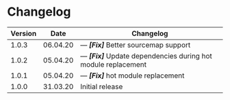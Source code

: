 # Changelog

| Version | Date     | Changelog                                                             |
| ------- | -------- | --------------------------------------------------------------------- |
| 1.0.3   | 06.04.20 | &mdash; **_[Fix]_** Better sourcemap support                          |
| 1.0.2   | 05.04.20 | &mdash; **_[Fix]_** Update dependencies during hot module replacement |
| 1.0.1   | 05.04.20 | &mdash; **_[Fix]_** hot module replacement                            |
| 1.0.0   | 31.03.20 | Initial release                                                       |
